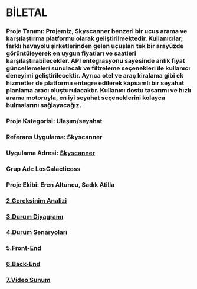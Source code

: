 # BİLETAL
### Proje Tanımı: Projemiz, Skyscanner benzeri bir uçuş arama ve karşılaştırma platformu olarak geliştirilmektedir. Kullanıcılar, farklı havayolu şirketlerinden gelen uçuşları tek bir arayüzde görüntüleyerek en uygun fiyatları ve saatleri karşılaştırabilecekler. API entegrasyonu sayesinde anlık fiyat güncellemeleri sunulacak ve filtreleme seçenekleri ile kullanıcı deneyimi geliştirilecektir. Ayrıca otel ve araç kiralama gibi ek hizmetler de platforma entegre edilerek kapsamlı bir seyahat planlama aracı oluşturulacaktır. Kullanıcı dostu tasarımı ve hızlı arama motoruyla, en iyi seyahat seçeneklerini kolayca bulmalarını sağlayacağız.<br/>

### Proje Kategorisi: Ulaşım/seyahat <br/>

### Referans Uygulama: Skyscanner <br/>

### Uygulama Adresi: [Skyscanner](https://www.skyscanner.com.tr) <br/>

### Grup Adı: LosGalacticoss <br/>

### Proje Ekibi: Eren Altuncu, Sadık Atilla





### [2.Gereksinim Analizi]()

### [3.Durum Diyagramı]()

### [4.Durum Senaryoları]()

### [5.Front-End]()

### [6.Back-End]()

### [7.Video Sunum](dokümantasyon.md)
